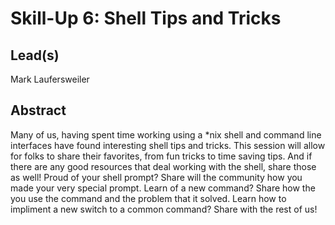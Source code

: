 # Skill-Up 6: **Shell Tips and Tricks**

## Lead(s)
Mark Laufersweiler

## Abstract
Many of us, having spent time working using a \*nix shell and command line interfaces have found interesting shell tips and tricks. This session will allow for folks to share their favorites, from fun tricks to time saving tips. And if there are any good resources that deal working with the shell, share those as well!  Proud of your shell prompt? Share will the community how you made your very special prompt. Learn of a new command? Share how the you use the command and the problem that it solved. Learn how to impliment a new switch to a common command? Share with the rest of us!  

